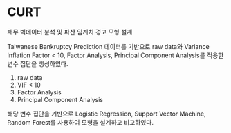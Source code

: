 # CURT

재무 빅데이터 분석 및 파산 임계치 경고 모형 설계

Taiwanese Bankruptcy Prediction 데이터를 기반으로 raw data와 Variance Inflation Factor < 10, Factor Analysis, Principal Component Analysis를 적용한 변수 집단을 생성하였다.

1) raw data
2) VIF < 10
3) Factor Analysis
4) Principal Component Analysis

해당 변수 집단을 기반으로 Logistic Regression, Support Vector Machine, Random Forest를 사용하여 모형을 설계하고 비교하였다.
